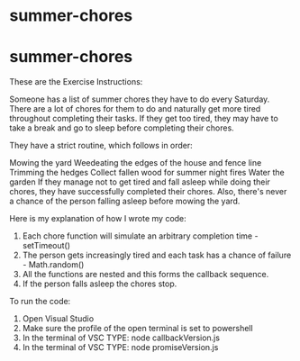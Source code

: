 # summer-chores
# summer-chores
These are the Exercise Instructions:

Someone has a list of summer chores they have to do every Saturday. There are a lot of chores for them to do and naturally get more tired throughout completing their tasks. If they get too tired, they may have to take a break and go to sleep before completing their chores.

They have a strict routine, which follows in order:

Mowing the yard
Weedeating the edges of the house and fence line
Trimming the hedges
Collect fallen wood for summer night fires
Water the garden
If they manage not to get tired and fall asleep while doing their chores, they have successfully completed their chores. Also, there's never a chance of the person falling asleep before mowing the yard.



Here is my explanation of how I wrote my code:
1. Each chore function will simulate an arbitrary completion time - setTimeout()
2. The person gets increasingly tired and each task has a chance of failure - Math.random()
3. All the functions are nested and this forms the callback sequence.
4. If the person falls asleep the chores stop.


To run the code:
1. Open Visual Studio
2. Make sure the profile of the open terminal is set to powershell
3. In the terminal of VSC TYPE: node callbackVersion.js
4. In the terminal of VSC TYPE: node promiseVersion.js
